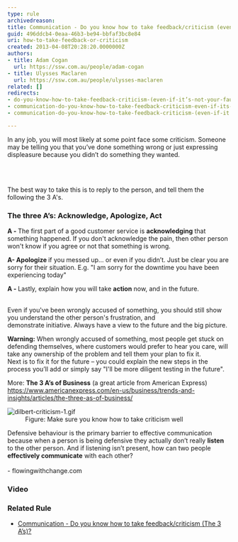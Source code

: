 ```yaml
---
type: rule
archivedreason: 
title: Communication - Do you know how to take feedback/criticism (even if it’s not your fault)?
guid: 496ddcb4-0eaa-46b3-be94-bbfaf3bc8e84
uri: how-to-take-feedback-or-criticism
created: 2013-04-08T20:28:20.0000000Z
authors:
- title: Adam Cogan
  url: https://ssw.com.au/people/adam-cogan
- title: Ulysses Maclaren
  url: https://ssw.com.au/people/ulysses-maclaren
related: []
redirects:
- do-you-know-how-to-take-feedback-criticism-(even-if-it’s-not-your-fault)
- communication-do-you-know-how-to-take-feedback-criticism-even-if-its-not-your-fault
- communication-do-you-know-how-to-take-feedback-criticism-(even-if-it’s-not-your-fault)

---
```



<p>​​​​​​​​In any job, you will most likely at some point face some criticism. Someone may be telling you that you’ve done something wrong or just expressing displeasure because you didn’t do something they wanted.<br></p>
<br><excerpt class='endintro'></excerpt><br>
<p>The best way to take this is to reply to the person, and tell them the following the&#160;3 A's.<br></p><h3 class="ssw15-rteElement-H3">The three A’s&#58;&#160;​Acknowledge, Apologize, Act&#160;​​<br></h3><p><b>A - </b>The first part of a good customer service&#160;is&#160;<b>acknowledging</b>&#160;that something happened. If you don't acknowledge the pain, then&#160;other person won't know if you agree or not that&#160;something is wrong.</p><p><b>A- </b>
   <b>Apologize </b>if you&#160;messed up… or even if you didn’t.&#160;<strong></strong>Just be clear you are sorry for their situation. E.g. &quot;I am sorry for the downtime you have been experiencing today&quot;<br></p><p><b>​A - </b>Lastly, explain how you will take 
   <b>action</b>&#160;now, and in the future.<br>​</p><p class="ssw15-rteElement-P">Even if you've been wrongly accused of something, you should still show you&#160;understand the&#160;other person's frustration,&#160;and demonstrate&#160;initiative.&#160;Always have a view to the future and the big picture.<br></p><p class="ssw15-rteElement-P">
   <b>Warning&#58;</b>&#160;When wrongly accused of something, most people get stuck on defending themselves, where customers would prefer to hear you care, will take any ownership of the problem and tell them your plan to fix it. 
   <br>Next is to fix it for the future – you could explain the new steps in the process you’ll add or simply say &quot;I'll be more diligent testing in the future&quot;.&#160;<br></p><p class="ssw15-rteElement-GreyBox">More&#58; 
   <b>The 3 A’s of Business</b> (a great article from American Express)<br><a href="https&#58;//www.americanexpress.com/en-us/business/trends-and-insights/articles/the-three-as-of-business/">https&#58;//www.americanexpress.com/en-us/business/trends-and-insights/articles/the-three-as-of-business/​</a><br></p><dl class="image"><dt>
      <img src="/PublishingImages/dilbert-criticism-1.gif" alt="dilbert-criticism-1.gif" />
      <br>
   </dt><dd>Figure&#58; Make sure you know how to take criticism well<br></dd></dl><p class="ssw15-rteElement-Reference">Defensive behaviour is the primary barrier to effective communication because when a person is being defensive they actually don’t really <b>listen</b> to the other person. And if listening isn’t present, how can two people <b>effectively communicate</b> with each other?<br><br>- flowingwithchange.com​<br></p><p></p>
<div><h3 class="ssw15-rteElement-H3">Video​<br></h3><div class="ms-rtestate-read ms-rte-wpbox"><div class="ms-rtestate-notify  ms-rtestate-read 82501a2d-ffaa-4b83-859a-9bb76e8613fe" id="div_82501a2d-ffaa-4b83-859a-9bb76e8613fe" unselectable="on"></div><div id="vid_82501a2d-ffaa-4b83-859a-9bb76e8613fe" unselectable="on" style="display&#58;none;"></div></div><h3 class="ssw15-rteElement-H3">​​​Re​​lated Rule​​<br></h3><ul class="ssw15-rteElement-P"><li>
         <a href="/_layouts/15/FIXUPREDIRECT.ASPX?WebId=3dfc0e07-e23a-4cbb-aac2-e778b71166a2&amp;TermSetId=07da3ddf-0924-4cd2-a6d4-a4809ae20160&amp;TermId=b5fd502e-4e23-458f-97f6-f5c5136eb3c5">Communication - Do you know how to take feedback/criticism (The 3 A’s)?</a><br></li></ul></div>


